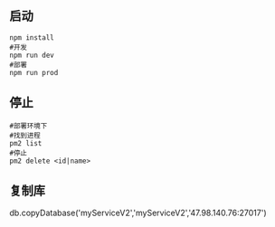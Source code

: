 ## 启动

``` shell
npm install
#开发
npm run dev
#部署
npm run prod
```
## 停止
``` shell
#部署环境下
#找到进程
pm2 list
#停止
pm2 delete <id|name>
```

## 复制库
db.copyDatabase('myServiceV2','myServiceV2','47.98.140.76:27017')
